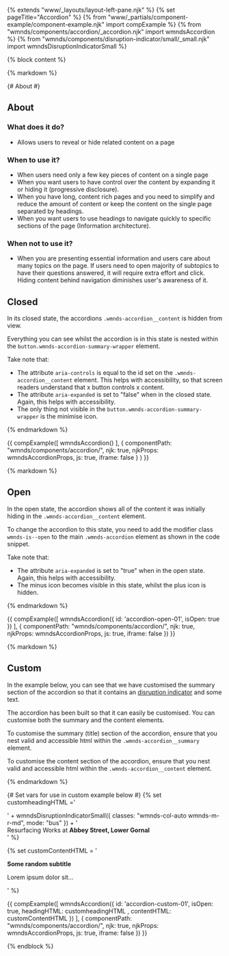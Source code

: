 {% extends "www/_layouts/layout-left-pane.njk" %}
{% set pageTitle="Accordion" %}
{% from "www/_partials/component-example/component-example.njk" import compExample %}
{% from "wmnds/components/accordion/_accordion.njk" import wmndsAccordion %}
{% from "wmnds/components/disruption-indicator/small/_small.njk" import wmndsDisruptionIndicatorSmall %}

{% block content %}

{% markdown %}

{# About #}

## About

### What does it do?

- Allows users to reveal or hide related content on a page

### When to use it?

- When users need only a few key pieces of content on a single page
- When you want users to have control over the content by expanding it or hiding it (progressive
  disclosure).
- When you have long, content rich pages and you need to simplify and reduce the amount of content
  or keep the content on the single page separated by headings.
- When you want users to use headings to navigate quickly to specific sections of the page
  (Information architecture).

### When not to use it?

- When you are presenting essential information and users care about many topics on the page.
  If users need to open majority of subtopics to have their questions answered, it will
  require extra effort and click. Hiding content behind navigation diminishes user's awareness of
  it.

## Closed

In its closed state, the accordions
<code class="wmnds-website-inline-code">.wmnds-accordion\_\_content</code> is hidden from view.

Everything you can see whilst the accordion is in this state is nested within the
<code class="wmnds-website-inline-code">button.wmnds-accordion-summary-wrapper</code> element.

Take note that:

- The attribute <code class="wmnds-website-inline-code">aria-controls</code> is equal to the id
  set on the <code class="wmnds-website-inline-code">.wmnds-accordion\_\_content</code> element.
  This helps with accessibility, so that screen readers understand that x button controls x
  content.
- The attribute <code class="wmnds-website-inline-code">aria-expanded</code> is set to "false"
  when in the closed state. Again, this helps with accessibility.
- The only thing not visible in the
  <code class="wmnds-website-inline-code">button.wmnds-accordion-summary-wrapper</code> is the
  minimise icon.

{% endmarkdown %}

{{
  compExample([
      wmndsAccordion()
    ], {
      componentPath: "wmnds/components/accordion/",
      njk: true,
      njkProps: wmndsAccordionProps,
      js: true,
      iframe: false
    }
  )
}}

{% markdown %}

## Open

In the open state, the accordion shows all of the content it was initially hiding in the
<code class="wmnds-website-inline-code">.wmnds-accordion\_\_content</code> element.

To change the accordion to this state, you need to add the modifier class
<code class="wmnds-website-inline-code">wmnds-is--open</code> to the main
<code class="wmnds-website-inline-code">.wmnds-accordion</code> element as shown in the code
snippet.

Take note that:

- The attribute <code class="wmnds-website-inline-code">aria-expanded</code> is set to "true" when
  in the open state. Again, this helps with accessibility.
- The minus icon becomes visible in this state, whilst the plus icon is hidden.</li>

{% endmarkdown %}

{{
  compExample([
    wmndsAccordion({
        id: 'accordion-open-01',
        isOpen: true
      })
  ], {
    componentPath: "wmnds/components/accordion/",
    njk: true,
    njkProps: wmndsAccordionProps,
    js: true,
    iframe: false
  })
}}

{% markdown %}

## Custom

In the example below, you can see that we have customised the summary section of the accordion so
that it contains an
<a href="/components/disruption-indicator/" title="Disruption indicator component" target="\_self" class="wmnds-link">disruption indicator</a>
and some text.

The accordion has been built so that it can easily be customised. You can customise both the
summary and the content elements.

To customise the summary (title) section of the accordion, ensure that you nest valid and
accessible html within the
<code class="wmnds-website-inline-code">.wmnds-accordion\_\_summary</code> element.

To customise the content section of the accordion, ensure that you nest valid and accessible html
within the <code class="wmnds-website-inline-code">.wmnds-accordion\_\_content</code> element.

{% endmarkdown %}

{# Set vars for use in custom example below #}
{% set customheadingHTML ='

  <div class="wmnds-grid wmnds-grid--align-center">' +
    wmndsDisruptionIndicatorSmall({
      classes: "wmnds-col-auto wmnds-m-r-md",
      mode: "bus"
    }) +
    '<div class="wmnds-col-auto">Resurfacing Works at
      <strong>Abbey Street, Lower Gornal</strong>
    </div>
  </div>'
%}

{% set customContentHTML = '

  <p>
    <strong>Some random subtitle</strong>
  </p>
  <p>
    Lorem ipsum dolor sit...
  </p>'
%}

{{
  compExample([
    wmndsAccordion({
      id: 'accordion-custom-01',
      isOpen: true,
      headingHTML: customheadingHTML ,
      contentHTML: customContentHTML
    })
  ], {
    componentPath: "wmnds/components/accordion/",
    njk: true,
    njkProps: wmndsAccordionProps,
    js: true,
    iframe: false
  })
}}

{% endblock %}
